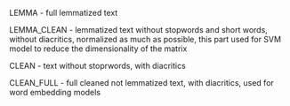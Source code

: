 
LEMMA - full lemmatized text 

LEMMA_CLEAN - lemmatized text without stopwords and short words, without diacritics, normalized as much as possible, this part used for SVM model to reduce the dimensionality of the matrix

CLEAN - text without stoprwords, with diacritics 

CLEAN_FULL - full cleaned not lemmatized text, with diacritics, used for word embedding models 

